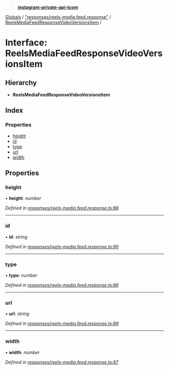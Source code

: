 > **[instagram-private-api-tcom](../README.md)**

[Globals](../README.md) / ["responses/reels-media.feed.response"](../modules/_responses_reels_media_feed_response_.md) / [ReelsMediaFeedResponseVideoVersionsItem](_responses_reels_media_feed_response_.reelsmediafeedresponsevideoversionsitem.md) /

# Interface: ReelsMediaFeedResponseVideoVersionsItem

## Hierarchy

* **ReelsMediaFeedResponseVideoVersionsItem**

## Index

### Properties

* [height](_responses_reels_media_feed_response_.reelsmediafeedresponsevideoversionsitem.md#height)
* [id](_responses_reels_media_feed_response_.reelsmediafeedresponsevideoversionsitem.md#id)
* [type](_responses_reels_media_feed_response_.reelsmediafeedresponsevideoversionsitem.md#type)
* [url](_responses_reels_media_feed_response_.reelsmediafeedresponsevideoversionsitem.md#url)
* [width](_responses_reels_media_feed_response_.reelsmediafeedresponsevideoversionsitem.md#width)

## Properties

###  height

• **height**: *number*

*Defined in [responses/reels-media.feed.response.ts:88](https://github.com/cuonglnhust/instagram-private-api-tcom/blob/3e16058/src/responses/reels-media.feed.response.ts#L88)*

___

###  id

• **id**: *string*

*Defined in [responses/reels-media.feed.response.ts:90](https://github.com/cuonglnhust/instagram-private-api-tcom/blob/3e16058/src/responses/reels-media.feed.response.ts#L90)*

___

###  type

• **type**: *number*

*Defined in [responses/reels-media.feed.response.ts:86](https://github.com/cuonglnhust/instagram-private-api-tcom/blob/3e16058/src/responses/reels-media.feed.response.ts#L86)*

___

###  url

• **url**: *string*

*Defined in [responses/reels-media.feed.response.ts:89](https://github.com/cuonglnhust/instagram-private-api-tcom/blob/3e16058/src/responses/reels-media.feed.response.ts#L89)*

___

###  width

• **width**: *number*

*Defined in [responses/reels-media.feed.response.ts:87](https://github.com/cuonglnhust/instagram-private-api-tcom/blob/3e16058/src/responses/reels-media.feed.response.ts#L87)*